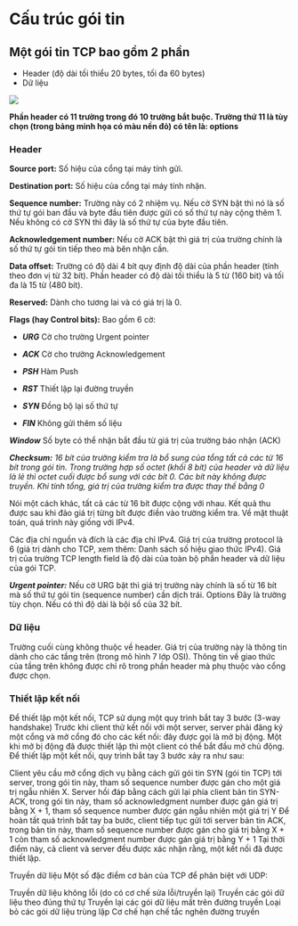# Cấu trúc gói tin

## Một gói tin TCP bao gồm 2 phần

- Header (độ dài tối thiểu 20 bytes, tối đa 60 bytes)
- Dữ liệu

<img src=https://imgur.com/zU5mXRo.jpg>

**Phần header có 11 trường trong đó 10 trường bắt buộc. Trường thứ 11 là tùy chọn (trong bảng minh họa có màu nền đỏ) có tên là: options**

### Header

**Source port:** Số hiệu của cổng tại máy tính gửi.

**Destination port:** Số hiệu của cổng tại máy tính nhận.

**Sequence number:** Trường này có 2 nhiệm vụ. Nếu cờ SYN bật thì nó là số thứ tự gói ban đầu và byte đầu tiên được gửi có số thứ tự này cộng thêm 1. Nếu không có cờ SYN thì đây là số thứ tự của byte đầu tiên.

**Acknowledgement number:**
Nếu cờ ACK bật thì giá trị của trường chính là số thứ tự gói tin tiếp theo mà bên nhận cần.

**Data offset:**
Trường có độ dài 4 bít quy định độ dài của phần header (tính theo đơn vị từ 32 bít). Phần header có độ dài tối thiểu là 5 từ (160 bit) và tối đa là 15 từ (480 bít).

**Reserved:**
Dành cho tương lai và có giá trị là 0.

**Flags (hay Control bits):**
Bao gồm 6 cờ:

- ***URG***
Cờ cho trường Urgent pointer

- ***ACK***
Cờ cho trường Acknowledgement

- ***PSH***
Hàm Push

- ***RST***
Thiết lập lại đường truyền

- ***SYN***
Đồng bộ lại số thứ tự

- ***FIN***
Không gửi thêm số liệu

***Window***
Số byte có thể nhận bắt đầu từ giá trị của trường báo nhận (ACK)

***Checksum:***
*16 bít của trường kiểm tra là bổ sung của tổng tất cả các từ 16 bít trong gói tin. Trong trường hợp số octet (khối 8 bít) của header và dữ liệu là lẻ thì octet cuối được bổ sung với các bít 0. Các bít này không được truyền. Khi tính tổng, giá trị của trường kiểm tra được thay thế bằng 0*

Nói một cách khác, tất cả các từ 16 bít được cộng với nhau. Kết quả thu được sau khi đảo giá trị từng bít được điền vào trường kiểm tra. Về mặt thuật toán, quá trình này giống với IPv4.

Các địa chỉ nguồn và đích là các địa chỉ IPv4. Giá trị của trường protocol là 6 (giá trị dành cho TCP, xem thêm: Danh sách số hiệu giao thức IPv4). Giá trị của trường TCP length field là độ dài của toàn bộ phần header và dữ liệu của gói TCP.

***Urgent pointer:***
Nếu cờ URG bật thì giá trị trường này chính là số từ 16 bít mà số thứ tự gói tin (sequence number) cần dịch trái.
Options
Đây là trường tùy chọn. Nếu có thì độ dài là bội số của 32 bít.

### Dữ liệu
Trường cuối cùng không thuộc về header. Giá trị của trường này là thông tin dành cho các tầng trên (trong mô hình 7 lớp OSI). Thông tin về giao thức của tầng trên không được chỉ rõ trong phần header mà phụ thuộc vào cổng được chọn.

### Thiết lập kết nối
Để thiết lập một kết nối, TCP sử dụng một quy trình bắt tay 3 bước (3-way handshake) Trước khi client thử kết nối với một server, server phải đăng ký một cổng và mở cổng đó cho các kết nối: đây được gọi là mở bị động. Một khi mở bị động đã được thiết lập thì một client có thể bắt đầu mở chủ động. Để thiết lập một kết nối, quy trình bắt tay 3 bước xảy ra như sau:

Client yêu cầu mở cổng dịch vụ bằng cách gửi gói tin SYN (gói tin TCP) tới server, trong gói tin này, tham số sequence number được gán cho một giá trị ngẫu nhiên X.
Server hồi đáp bằng cách gửi lại phía client bản tin SYN-ACK, trong gói tin này, tham số acknowledgment number được gán giá trị bằng X + 1, tham số sequence number được gán ngẫu nhiên một giá trị Y
Để hoàn tất quá trình bắt tay ba bước, client tiếp tục gửi tới server bản tin ACK, trong bản tin này, tham số sequence number được gán cho giá trị bằng X + 1 còn tham số acknowledgment number được gán giá trị bằng Y + 1
Tại thời điểm này, cả client và server đều được xác nhận rằng, một kết nối đã được thiết lập.

Truyền dữ liệu
Một số đặc điểm cơ bản của TCP để phân biệt với UDP:

Truyền dữ liệu không lỗi (do có cơ chế sửa lỗi/truyền lại)
Truyền các gói dữ liệu theo đúng thứ tự
Truyền lại các gói dữ liệu mất trên đường truyền
Loại bỏ các gói dữ liệu trùng lặp
Cơ chế hạn chế tắc nghẽn đường truyền